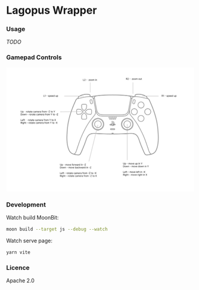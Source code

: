 # Lagopus Wrapper

### Usage

_TODO_

### Gamepad Controls

![Gamepad](./assets/lagopus-default.png)

### Development

Watch build MoonBit:

```bash
moon build --target js --debug --watch
```

Watch serve page:

```bash
yarn vite
```

### Licence

Apache 2.0

